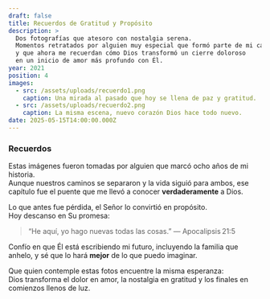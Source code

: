 ```yaml
---
draft: false
title: Recuerdos de Gratitud y Propósito
description: >
  Dos fotografías que atesoro con nostalgia serena.  
  Momentos retratados por alguien muy especial que formó parte de mi camino,
  y que ahora me recuerdan cómo Dios transformó un cierre doloroso
  en un inicio de amor más profundo con Él.
year: 2021
position: 4
images:
  - src: /assets/uploads/recuerdo1.png
    caption: Una mirada al pasado que hoy se llena de paz y gratitud.
  - src: /assets/uploads/recuerdo2.png
    caption: La misma escena, nuevo corazón Dios hace todo nuevo.
date: 2025-05-15T14:00:00.000Z
---
```


### Recuerdos 

Estas imágenes fueron tomadas por alguien que marcó ocho años de mi historia.  
Aunque nuestros caminos se separaron y la vida siguió para ambos,
ese capítulo fue el puente que me llevó a conocer **verdaderamente** a Dios.  

Lo que antes fue pérdida, el Señor lo convirtió en propósito.  
Hoy descanso en Su promesa:  
> “He aquí, yo hago nuevas todas las cosas.” — Apocalipsis 21:5  

Confío en que Él está escribiendo mi futuro, incluyendo la familia que anhelo,
y sé que lo hará **mejor** de lo que puedo imaginar.

Que quien contemple estas fotos encuentre la misma esperanza:  
Dios transforma el dolor en amor, la nostalgia en gratitud y
los finales en comienzos llenos de luz.
